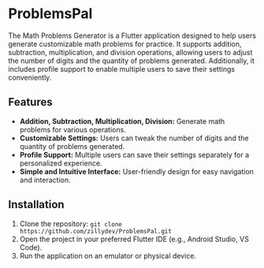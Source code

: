 # ProblemsPal

The Math Problems Generator is a Flutter application designed to help users generate customizable math problems for practice. It supports addition, subtraction, multiplication, and division operations, allowing users to adjust the number of digits and the quantity of problems generated. Additionally, it includes profile support to enable multiple users to save their settings conveniently.

## Features

- **Addition, Subtraction, Multiplication, Division:** Generate math problems for various operations.
- **Customizable Settings:** Users can tweak the number of digits and the quantity of problems generated.
- **Profile Support:** Multiple users can save their settings separately for a personalized experience.
- **Simple and Intuitive Interface:** User-friendly design for easy navigation and interaction.

## Installation

1. Clone the repository: `git clone https://github.com/zillydev/ProblemsPal.git`
2. Open the project in your preferred Flutter IDE (e.g., Android Studio, VS Code).
3. Run the application on an emulator or physical device.
